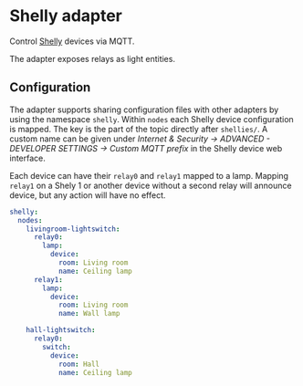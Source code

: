 # Shelly adapter
Control [Shelly](https://shelly.cloud/) devices via MQTT.

The adapter exposes relays as light entities.

## Configuration
The adapter supports sharing configuration files with other adapters by using the namespace `shelly`.
Within `nodes` each Shelly device configuration is mapped. The key is the part of the topic directly after `shellies/`. A custom name can be given under _Internet & Security → ADVANCED - DEVELOPER SETTINGS → Custom MQTT prefix_ in the Shelly device web interface.

Each device can have their `relay0` and `relay1` mapped to a lamp. Mapping `relay1` on a Shely 1 or another device without a second relay will announce device, but any action will have no effect.

```yaml
shelly:
  nodes:
    livingroom-lightswitch:
      relay0:
        lamp:
          device:
            room: Living room
            name: Ceiling lamp
      relay1:
        lamp:
          device:
            room: Living room
            name: Wall lamp

    hall-lightswitch:
      relay0:
        switch:
          device:
            room: Hall
            name: Ceiling lamp
```
